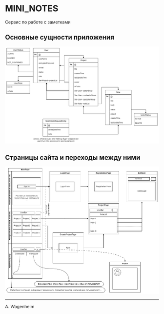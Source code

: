 # MINI_NOTES
Сервис по работе с заметками

## Основные сущности приложения
![](Сущности.png)

## Страницы сайта и переходы между ними
![](Страницы%20сайта.png)

***
A. Wagenheim
